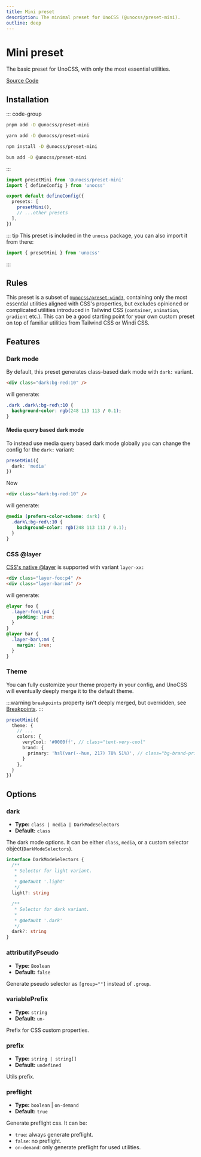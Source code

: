 ```yaml
---
title: Mini preset
description: The minimal preset for UnoCSS (@unocss/preset-mini).
outline: deep
---
```


# Mini preset

The basic preset for UnoCSS, with only the most essential utilities.

[Source Code](https://github.com/unocss/unocss/tree/main/packages-presets/preset-mini)

## Installation

::: code-group

```bash [pnpm]
pnpm add -D @unocss/preset-mini
```

```bash [yarn]
yarn add -D @unocss/preset-mini
```

```bash [npm]
npm install -D @unocss/preset-mini
```

```bash [bun]
bun add -D @unocss/preset-mini
```

:::

```ts [uno.config.ts]
import presetMini from '@unocss/preset-mini'
import { defineConfig } from 'unocss'

export default defineConfig({
  presets: [
    presetMini(),
    // ...other presets
  ],
})
```

::: tip
This preset is included in the `unocss` package, you can also import it from there:

```ts
import { presetMini } from 'unocss'
```

:::

## Rules

This preset is a subset of [`@unocss/preset-wind3`](/presets/wind3), containing only the most essential utilities aligned with CSS's properties, but excludes opinioned or complicated utilities introduced in Tailwind CSS (`container`, `animation`, `gradient` etc.). This can be a good starting point for your own custom preset on top of familiar utilities from Tailwind CSS or Windi CSS.

## Features

### Dark mode

By default, this preset generates class-based dark mode with `dark:` variant.

```html
<div class="dark:bg-red:10" />
```

will generate:

```css
.dark .dark\:bg-red\:10 {
  background-color: rgb(248 113 113 / 0.1);
}
```

#### Media query based dark mode

To instead use media query based dark mode globally you can change the config for the `dark:` variant:

```ts
presetMini({
  dark: 'media'
})
```

Now

```html
<div class="dark:bg-red:10" />
```

will generate:

```css
@media (prefers-color-scheme: dark) {
  .dark\:bg-red\:10 {
    background-color: rgb(248 113 113 / 0.1);
  }
}
```

### CSS @layer

[CSS's native @layer](https://developer.mozilla.org/en-US/docs/Web/CSS/@layer) is supported with variant `layer-xx:`

```html
<div class="layer-foo:p4" />
<div class="layer-bar:m4" />
```

will generate:

```css
@layer foo {
  .layer-foo\:p4 {
    padding: 1rem;
  }
}
@layer bar {
  .layer-bar\:m4 {
    margin: 1rem;
  }
}
```

### Theme

You can fully customize your theme property in your config, and UnoCSS will eventually deeply merge it to the default theme.

:::warning
`breakpoints` property isn't deeply merged, but overridden, see [Breakpoints](/config/theme#breakpoints).
:::

```ts
presetMini({
  theme: {
    // ...
    colors: {
      veryCool: '#0000ff', // class="text-very-cool"
      brand: {
        primary: 'hsl(var(--hue, 217) 78% 51%)', // class="bg-brand-primary"
      }
    },
  }
})
```

## Options

### dark

- **Type:** `class | media | DarkModeSelectors`
- **Default:** `class`

The dark mode options. It can be either `class`, `media`, or a custom selector object(`DarkModeSelectors`).

```ts
interface DarkModeSelectors {
  /**
   * Selector for light variant.
   *
   * @default '.light'
   */
  light?: string

  /**
   * Selector for dark variant.
   *
   * @default '.dark'
   */
  dark?: string
}
```

### attributifyPseudo

- **Type:** `Boolean`
- **Default:** `false`

Generate pseudo selector as `[group=""]` instead of `.group`.

### variablePrefix

- **Type:** `string`
- **Default:** `un-`

Prefix for CSS custom properties.

### prefix

- **Type:** `string | string[]`
- **Default:** `undefined`

Utils prefix.

### preflight

- **Type:** `boolean` | `on-demand`
- **Default:** `true`

Generate preflight css. It can be:

- `true`: always generate preflight.
- `false`: no preflight.
- `on-demand`: only generate preflight for used utilities.
